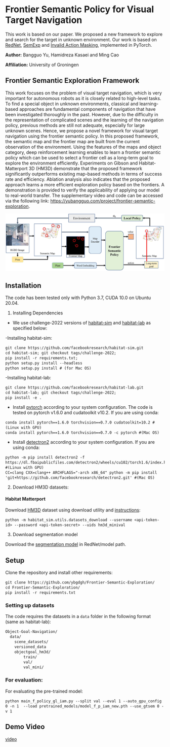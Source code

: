 # Frontier Semantic Policy for Visual Target Navigation

This work is based on our paper. We proposed a new framework to explore and search for the target in unknown environment. Our work is based on [RedNet](https://github.com/JindongJiang/RedNet),   [SemExp](https://github.com/devendrachaplot/Object-Goal-Navigation) and [Invalid Action Masking](https://github.com/neurips2020submission/invalid-action-masking), implemented in PyTorch.

**Author:** Bangguo Yu, Hamidreza Kasaei and Ming Cao

**Affiliation:** University of Groningen

## Frontier Semantic Exploration Framework

This work focuses on the problem of visual target navigation, which is very important for autonomous robots
as it is closely related to high-level tasks. To find a special object in unknown environments, classical and learning-based approaches are fundamental components of navigation that have been investigated thoroughly in the past. However, due to the difficulty in the representation of complicated scenes
and the learning of the navigation policy, previous methods are still not adequate, especially for large unknown scenes. Hence, we propose a novel framework for visual target navigation using the frontier semantic policy. In this proposed framework, the semantic map and the frontier map are built from the
current observation of the environment. Using the features of the maps and object category, deep reinforcement learning enables to learn a frontier semantic policy which can be used to select a frontier cell as a long-term goal to explore the environment efficiently. Experiments on Gibson and Habitat-
Matterport 3D (HM3D) demonstrate that the proposed framework significantly outperforms existing map-based methods in terms of success rate and efficiency. Ablation analysis also indicates that the proposed approach learns a more efficient exploration policy based on the frontiers. A demonstration is provided to verify the applicability of applying our model to real-world transfer. The supplementary video and code can be accessed via the following link: https://yubangguo.com/project/frontier-semantic-exploration.

![image-20200706200822807](img/system.jpg)

<!-- ## Requirements

- Ubuntu 20.04
- Python 3.7
- [habitat-lab](https://github.com/facebookresearch/habitat-lab) -->

## Installation

The code has been tested only with Python 3.7, CUDA 10.0 on Ubuntu 20.04.

1. Installing Dependencies
- We use challenge-2022 versions of [habitat-sim](https://github.com/facebookresearch/habitat-sim) and [habitat-lab](https://github.com/facebookresearch/habitat-lab) as specified below:

-Installing habitat-sim:
```
git clone https://github.com/facebookresearch/habitat-sim.git
cd habitat-sim; git checkout tags/challenge-2022; 
pip install -r requirements.txt; 
python setup.py install --headless
python setup.py install # (for Mac OS)
```

-Installing habitat-lab:
```
git clone https://github.com/facebookresearch/habitat-lab.git
cd habitat-lab; git checkout tags/challenge-2022; 
pip install -e .
```

- Install [pytorch](https://pytorch.org/) according to your system configuration. The code is tested on pytorch v1.6.0 and cudatoolkit v10.2. If you are using conda:
```
conda install pytorch==1.6.0 torchvision==0.7.0 cudatoolkit=10.2 #(Linux with GPU)
conda install pytorch==1.6.0 torchvision==0.7.0 -c pytorch #(Mac OS)
```

- Install [detectron2](https://github.com/facebookresearch/detectron2/) according to your system configuration. If you are using conda:
```
python -m pip install detectron2 -f https://dl.fbaipublicfiles.com/detectron2/wheels/cu102/torch1.6/index.html #(Linux with GPU)
CC=clang CXX=clang++ ARCHFLAGS="-arch x86_64" python -m pip install 'git+https://github.com/facebookresearch/detectron2.git' #(Mac OS)
```

2. Download HM3D datasets:

#### Habitat Matterport
Download [HM3D](https://aihabitat.org/datasets/hm3d/) dataset using download utility and [instructions](https://github.com/facebookresearch/habitat-sim/blob/089f6a41474f5470ca10222197c23693eef3a001/datasets/HM3D.md):
```
python -m habitat_sim.utils.datasets_download --username <api-token-id> --password <api-token-secret> --uids hm3d_minival
```

3. Download segmentation model

Download the [segmentation model]() in RedNet/model path.


## Setup
Clone the repository and install other requirements:
```
git clone https://github.com/ybgdgh/Frontier-Semantic-Exploration/
cd Frontier-Semantic-Exploration/
pip install -r requirements.txt
```

### Setting up datasets
The code requires the datasets in a `data` folder in the following format (same as habitat-lab):
```
Object-Goal-Navigation/
  data/
    scene_datasets/
    versioned_data
    objectgoal_hm3d/
        train/
        val/
        val_mini/
```


### For evaluation: 
For evaluating the pre-trained model:
```
python main_f_policy_gl_iam.py --split val --eval 1 --auto_gpu_config 0 -n 1  --load pretrained_models/model_f_p_iam_new.pth --use_gtsem 0 -v 1
```


## Demo Video

[video](https://yubangguo.com/project/frontier-semantic-exploration)